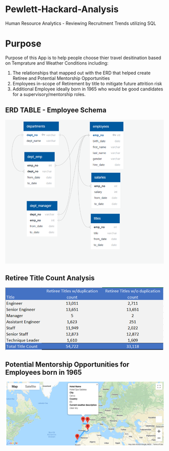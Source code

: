 # Pewlett-Hackard-Analysis
Human Resource Analytics - Reviewing Recruitment Trends utilizing SQL

# Purpose
Purpose of this App is to help people choose thier travel desitination based on Temprature and Weather Conditions including:
1.	The relationships that mapped out with the ERD that helped create Retiree and Potential Mentorship Opportunities
2.	Employees in-scope of Retirement by title to mitigate future attrition risk
3.	Additional Employee ideally born in 1965 who would be good candidates for a supervisory/mentorship roles.

## ERD TABLE - Employee Schema 

![alt text](https://github.com/vsanand27/Pewlett-Hackard-Analysis/blob/master/EmployeeDB_v2.PNG)


## Retiree Title Count Analysis

![alt text](https://github.com/vsanand27/Pewlett-Hackard-Analysis/blob/master/Retiree_title_Count_with_and_without_duplication.PNG)

## Potential Mentorship Opportunities for Employees born in 1965

![alt text](https://github.com/vsanand27/World_Weather_Analysis/blob/master/weather_data/WeatherPy_travel_map_markers.PNG)
